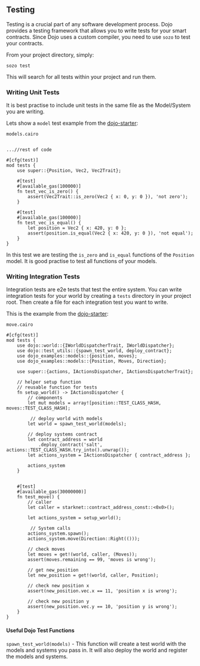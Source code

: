 ## Testing

Testing is a crucial part of any software development process. Dojo provides a testing framework that allows you to write tests for your smart contracts. Since Dojo uses a custom compiler, you need to use `sozo` to test your contracts.

From your project directory, simply:

```shell
sozo test
```

This will search for all tests within your project and run them.

### Writing Unit Tests

It is best practise to include unit tests in the same file as the Model/System you are writing.

Lets show a `model` test example from the [dojo-starter](https://github.com/dojoengine/dojo-starter):

`models.cairo`

```rust,ignore

...//rest of code

#[cfg(test)]
mod tests {
    use super::{Position, Vec2, Vec2Trait};

    #[test]
    #[available_gas(100000)]
    fn test_vec_is_zero() {
        assert(Vec2Trait::is_zero(Vec2 { x: 0, y: 0 }), 'not zero');
    }

    #[test]
    #[available_gas(100000)]
    fn test_vec_is_equal() {
        let position = Vec2 { x: 420, y: 0 };
        assert(position.is_equal(Vec2 { x: 420, y: 0 }), 'not equal');
    }
}
```

In this test we are testing the `is_zero` and `is_equal` functions of the `Position` model. It is good practise to test all functions of your models.

### Writing Integration Tests

Integration tests are e2e tests that test the entire system. You can write integration tests for your world by creating a `tests` directory in your project root. Then create a file for each integration test you want to write.

This is the example from the [dojo-starter](https://github.com/dojoengine/dojo-starter):

`move.cairo`

```rust,ignore
#[cfg(test)]
mod tests {
    use dojo::world::{IWorldDispatcherTrait, IWorldDispatcher};
    use dojo::test_utils::{spawn_test_world, deploy_contract};
    use dojo_examples::models::{position, moves};
    use dojo_examples::models::{Position, Moves, Direction};

    use super::{actions, IActionsDispatcher, IActionsDispatcherTrait};

    // helper setup function
    // reusable function for tests
    fn setup_world() -> IActionsDispatcher {
        // components
        let mut models = array![position::TEST_CLASS_HASH, moves::TEST_CLASS_HASH];

         // deploy world with models
        let world = spawn_test_world(models);

        // deploy systems contract
        let contract_address = world
            .deploy_contract('salt', actions::TEST_CLASS_HASH.try_into().unwrap());
        let actions_system = IActionsDispatcher { contract_address };

        actions_system
    }


    #[test]
    #[available_gas(30000000)]
    fn test_move() {
        // caller
        let caller = starknet::contract_address_const::<0x0>();

        let actions_system = setup_world();

         // System calls
        actions_system.spawn();
        actions_system.move(Direction::Right(()));

        // check moves
        let moves = get!(world, caller, (Moves));
        assert(moves.remaining == 99, 'moves is wrong');

        // get new_position
        let new_position = get!(world, caller, Position);

        // check new position x
        assert(new_position.vec.x == 11, 'position x is wrong');

        // check new position y
        assert(new_position.vec.y == 10, 'position y is wrong');
    }
}
```

#### Useful Dojo Test Functions

`spawn_test_world(models)` - This function will create a test world with the models and systems you pass in. It will also deploy the world and register the models and systems.
